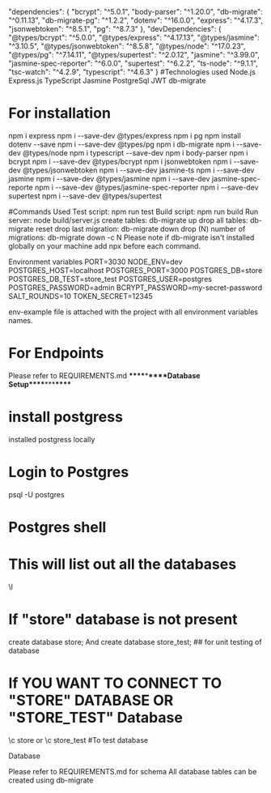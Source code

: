 "dependencies": {
"bcrypt": "^5.0.1",
"body-parser": "^1.20.0",
"db-migrate": "^0.11.13",
"db-migrate-pg": "^1.2.2",
"dotenv": "^16.0.0",
"express": "^4.17.3",
"jsonwebtoken": "^8.5.1",
"pg": "^8.7.3"
},
"devDependencies": {
"@types/bcrypt": "^5.0.0",
"@types/express": "^4.17.13",
"@types/jasmine": "^3.10.5",
"@types/jsonwebtoken": "^8.5.8",
"@types/node": "^17.0.23",
"@types/pg": "^7.14.11",
"@types/supertest": "^2.0.12",
"jasmine": "^3.99.0",
"jasmine-spec-reporter": "^6.0.0",
"supertest": "^6.2.2",
"ts-node": "^9.1.1",
"tsc-watch": "^4.2.9",
"typescript": "^4.6.3"
}
#Technologies used
Node.js
Express.js
TypeScript
Jasmine
PostgreSql
JWT
db-migrate

# For installation

npm i express
npm i --save-dev @types/express
npm i pg
npm install dotenv --save
npm i --save-dev @types/pg
npm i db-migrate
npm i --save-dev @types/node
npm i typescript --save-dev
npm i body-parser
npm i bcrypt
npm i --save-dev @types/bcrypt
npm i jsonwebtoken
npm i --save-dev @types/jsonwebtoken
npm i --save-dev jasmine-ts
npm i --save-dev jasmine
npm i --save-dev @types/jasmine
npm i --save-dev jasmine-spec-reporte
npm i --save-dev @types/jasmine-spec-reporter
npm i --save-dev supertest
npm i --save-dev @types/supertest

#Commands Used
Test script: npm run test
Build script: npm run build
Run server: node build/server.js
create tables: db-migrate up
drop all tables: db-migrate reset
drop last migration: db-migrate down
drop (N) number of migrations: db-migrate down -c N
Please note if db-migrate isn't installed globally on your machine add npx before each command.

Environment variables
PORT=3030
NODE_ENV=dev
POSTGRES_HOST=localhost
POSTGRES_PORT=3000
POSTGRES_DB=store
POSTGRES_DB_TEST=store_test
POSTGRES_USER=postgres
POSTGRES_PASSWORD=admin
BCRYPT_PASSWORD=my-secret-password
SALT_ROUNDS=10
TOKEN_SECRET=12345

env-example file is attached with the project with all environment variables names.

# For Endpoints

Please refer to REQUIREMENTS.md
**\*\*\*\***\***\*\*\*\***Database Setup**\*\*\*\***\*\*\***\*\*\*\***

# install postgress

installed postgress locally

# Login to Postgres

psql -U postgres

# Postgres shell

# This will list out all the databases

\l

# If "store" database is not present

create database store;
And
create database store_test; ## for unit testing of database

# If YOU WANT TO CONNECT TO "STORE" DATABASE OR "STORE_TEST" Database

\c store
or
\c store_test #To test database

Database

Please refer to REQUIREMENTS.md for schema All database tables can be created using db-migrate
